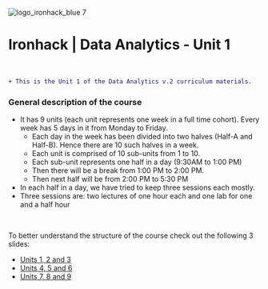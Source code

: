 ![logo_ironhack_blue 7](https://user-images.githubusercontent.com/23629340/40541063-a07a0a8a-601a-11e8-91b5-2f13e4e6b441.png)

# Ironhack | Data Analytics - Unit 1

<br />

```diff
+ This is the Unit 1 of the Data Analytics v.2 curriculum materials.
```

### General description of the course

- It has 9 units (each unit represents one week in a full time cohort). Every week has 5 days in it from Monday to Friday.
  - Each day in the week has been divided into two halves (Half-A and Half-B). Hence there are 10 such halves in a week.
  - Each unit is comprised of 10 sub-units from 1 to 10.
  - Each sub-unit represents one half in a day (9:30AM to 1:00 PM)
  - Then there will be a break from 1:00 PM to 2:00 PM.
  - Then next half will be from 2:00 PM to 5:30 PM
- In each half in a day, we have tried to keep three sessions each mostly.
- Three sessions are: two lectures of one hour each and one lab for one and a half hour

<br/>

To better understand the structure of the course check out the following 3 slides:

- [Units 1, 2 and 3](https://docs.google.com/presentation/d/1irmMcY-L1QwJnSiW05OpSBiZKEYFQlCd3TvQPQ59JHI/edit#slide=id.ga38e44239d_2_12)
- [Units 4, 5 and 6](https://docs.google.com/presentation/d/1irmMcY-L1QwJnSiW05OpSBiZKEYFQlCd3TvQPQ59JHI/edit#slide=id.ga38e44239d_2_15)
- [Units 7, 8 and 9](https://docs.google.com/presentation/d/1irmMcY-L1QwJnSiW05OpSBiZKEYFQlCd3TvQPQ59JHI/edit#slide=id.ga38e44239d_2_18)

